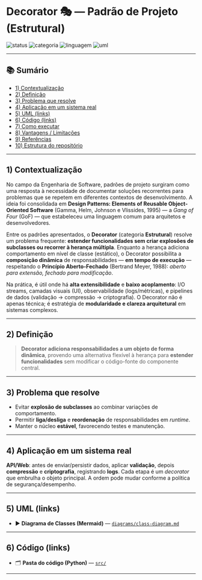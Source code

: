 # Decorator 🎭 — Padrão de Projeto (Estrutural)

![status](https://img.shields.io/badge/status-conclu%C3%ADdo-brightgreen)
![categoria](https://img.shields.io/badge/categoria-estrutural-blue)
![linguagem](https://img.shields.io/badge/lang-Python%203.10%2B-yellow)
![uml](https://img.shields.io/badge/UML-mermaid-informational)

---

## 📚 Sumário
- [1) Contextualização](#1-contextualização)
- [2) Definição](#2-definição)
- [3) Problema que resolve](#3-problema-que-resolve)
- [4) Aplicação em um sistema real](#4-aplicação-em-um-sistema-real)
- [5) UML (links)](#5-uml-links)
- [6) Código (links)](#6-código-links)
- [7) Como executar](#7-como-executar)
- [8) Vantagens / Limitações](#8-vantagens--limitações)
- [9) Referências](#9-referências)
- [10) Estrutura do repositório](#10-estrutura-do-repositório)

---

## 1) Contextualização
No campo da Engenharia de Software, padrões de projeto surgiram como uma resposta à necessidade de documentar soluções recorrentes para problemas que se repetem em diferentes contextos de desenvolvimento. A ideia foi consolidada em **Design Patterns: Elements of Reusable Object-Oriented Software** (Gamma, Helm, Johnson e Vlissides, 1995) — a *Gang of Four* (GoF) — que estabeleceu uma linguagem comum para arquitetos e desenvolvedores.

Entre os padrões apresentados, o **Decorator** (categoria **Estrutural**) resolve um problema frequente: **estender funcionalidades sem criar explosões de subclasses ou recorrer à herança múltipla**. Enquanto a herança adiciona comportamento em nível de classe (estático), o Decorator possibilita a **composição dinâmica** de responsabilidades — **em tempo de execução** — respeitando o **Princípio Aberto-Fechado** (Bertrand Meyer, 1988): *aberto para extensão, fechado para modificação*.

Na prática, é útil onde há **alta extensibilidade** e **baixo acoplamento**: I/O streams, camadas visuais (UI), observabilidade (logs/métricas), e pipelines de dados (validação → compressão → criptografia). O Decorator não é apenas técnica; é estratégia de **modularidade e clareza arquitetural** em sistemas complexos.

---

## 2) Definição
> **Decorator adiciona responsabilidades a um objeto de forma dinâmica**, provendo uma alternativa flexível à herança para **estender funcionalidades** sem modificar o código-fonte do componente central.

---

## 3) Problema que resolve
- Evitar **explosão de subclasses** ao combinar variações de comportamento.  
- Permitir **liga/desliga** e **reordenação** de responsabilidades em *runtime*.  
- Manter o núcleo **estável**, favorecendo testes e manutenção.

---

## 4) Aplicação em um sistema real
**API/Web**: antes de enviar/persistir dados, aplicar **validação**, depois **compressão** e **criptografia**, registrando **logs**. Cada etapa é um *decorator* que embrulha o objeto principal. A ordem pode mudar conforme a política de segurança/desempenho.

---

## 5) UML (links)
- ▶️ **Diagrama de Classes (Mermaid)** — [`diagrams/class-diagram.md`](diagrams/class-diagram.md)  

---

## 6) Código (links)
- 🗂 **Pasta do código (Python)** — [`src/`](src/)  
---

